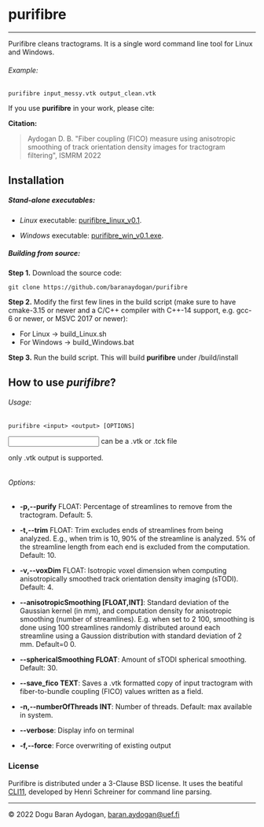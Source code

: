 # purifibre

---

Purifibre cleans tractograms. It is a single word command line tool for Linux and Windows.

###### Example:

```shell
purifibre input_messy.vtk output_clean.vtk
```



If you use **purifibre** in your work, please cite:

**Citation:**

> Aydogan D. B. "Fiber coupling (FICO) measure using anisotropic smoothing of track orientation density images for tractogram filtering", ISMRM 2022



## Installation

##### Stand-alone executables:

- *Linux* executable: [purifibre_linux_v0.1](https://github.com/baranaydogan/purifibre/blob/main/binaries/purifibre_linux_v0.1).

- *Windows* executable: [purifibre_win_v0.1.exe](https://github.com/baranaydogan/purifibre/blob/main/binaries/purifibre_win_v0.1.exe).



##### Building from source:

**Step 1.** Download the source code:

```shell
git clone https://github.com/baranaydogan/purifibre
```

**Step 2.** Modify the first few lines in the build script (make sure to have cmake-3.15 or newer and a C/C++ compiler with C++-14 support, e.g. gcc-6 or newer, or  MSVC 2017 or newer):

- For Linux -> build_Linux.sh
- For Windows -> build_Windows.bat

**Step 3.** Run the build script. This will build **purifibre** under <PurifibreFolder>/build/install



## How to use *purifibre*?

###### Usage:

```shell
purifibre <input> <output> [OPTIONS]
```

<input> can be a .vtk or .tck file

<output> only .vtk output is supported.

###### 

###### Options:

- **-p,--purify** FLOAT: Percentage of streamlines to remove from the tractogram. Default: 5.

- **-t,--trim** FLOAT: Trim excludes ends of streamlines from being analyzed. E.g., when trim is 10, 90% of the streamline is analyzed. 5% of the streamline length from each end is excluded from the computation. Default: 10.

- **-v,--voxDim** FLOAT: Isotropic voxel dimension when computing anisotropically smoothed track orientation density imaging (sTODI). Default: 4.

- **--anisotropicSmoothing [FLOAT,INT]**: Standard deviation of the Gaussian kernel (in mm), and computation density for anisotropic smoothing (number of streamlines). E.g. when set to 2 100, smoothing is done using 100 streamlines randomly distributed around each streamline using a Gaussion distribution with standard deviation of 2 mm. Default=0 0.

- **--sphericalSmoothing FLOAT**: Amount of sTODI spherical smoothing. Default: 30.

- **--save_fico TEXT**: Saves a .vtk formatted copy of input tractogram with fiber-to-bundle coupling (FICO) values written as a field.

- **-n,--numberOfThreads INT**: Number of threads. Default: max available in system.

- **--verbose**: Display info on terminal

- **-f,--force**: Force overwriting of existing output



### License

Purifibre is distributed under a 3-Clause BSD license. It uses the beatiful [CLI11](https://github.com/CLIUtils/CLI11), developed by Henri Schreiner for command line parsing.



---

&copy; 2022 Dogu Baran Aydogan, baran.aydogan@uef.fi
